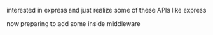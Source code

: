 interested in express and just realize some of these APIs like express

now preparing to add some inside middleware
